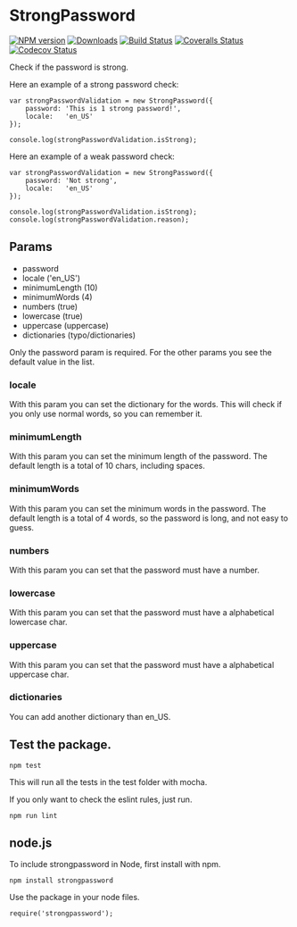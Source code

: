 # StrongPassword

[![NPM version][npm-image]][npm-url] [![Downloads][downloads-image]][npm-stats] [![Build Status][travis-image]][travis-url] [![Coveralls Status][coveralls-image]][coveralls-url] [![Codecov Status][codecov-image]][codecov-url]

Check if the password is strong.

Here an example of a strong password check:

```
var strongPasswordValidation = new StrongPassword({
    password: 'This is 1 strong password!',
    locale:   'en_US'
});

console.log(strongPasswordValidation.isStrong);
```

Here an example of a weak password check:
```
var strongPasswordValidation = new StrongPassword({
    password: 'Not strong',
    locale:   'en_US'
});

console.log(strongPasswordValidation.isStrong);
console.log(strongPasswordValidation.reason);
```

## Params

* password
* locale ('en_US')
* minimumLength (10)
* minimumWords (4)
* numbers (true)
* lowercase (true)
* uppercase (uppercase)
* dictionaries (typo/dictionaries)

Only the password param is required.
For the other params you see the default value in the list.

### locale

With this param you can set the dictionary for the words.
This will check if you  only use normal words, so you can remember it.

### minimumLength

With this param you can set the minimum length of the password.
The default length is a total of 10 chars, including spaces.

### minimumWords

With this param you can set the minimum words in the password.
The default length is a total of 4 words, so the password is long, and not easy to guess.

### numbers

With this param you can set that the password must have a number.

### lowercase

With this param you can set that the password must have a alphabetical lowercase char.

### uppercase

With this param you can set that the password must have a alphabetical uppercase char.

### dictionaries

You can add another dictionary than en_US.


## Test the package.

```
npm test
```

This will run all the tests in the test folder with mocha.

If you only want to check the eslint rules, just run.

```
npm run lint
```

## node.js

To include strongpassword in Node, first install with npm.

```
npm install strongpassword
```

Use the package in your node files.

```
require('strongpassword');
```


[downloads-image]: https://img.shields.io/npm/dt/strongpassword.svg
[npm-url]: https://www.npmjs.com/package/strongpassword
[npm-image]: https://img.shields.io/npm/v/strongpassword.svg
[npm-stats]: https://npm-stat.com/charts.html?package=strongpassword
[travis-url]: https://travis-ci.org/w3nl/strongpassword
[travis-image]: https://img.shields.io/travis/w3nl/strongpassword/master.svg
[coveralls-url]: https://coveralls.io/r/w3nl/strongpassword
[coveralls-image]: https://img.shields.io/coveralls/w3nl/strongpassword/master.svg
[codecov-url]: https://codecov.io/gh/w3nl/strongpassword
[codecov-image]: https://img.shields.io/codecov/c/github/w3nl/strongpassword.svg
